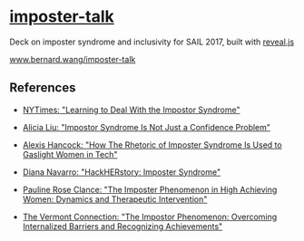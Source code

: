 # [imposter-talk](www.bernard.wang/imposter-talk)
Deck on imposter syndrome and inclusivity for SAIL 2017, built with [reveal.js](https://github.com/hakimel/reveal.js)

www.bernard.wang/imposter-talk

## References

- [NYTimes: "Learning to Deal With the Impostor Syndrome"](https://www.nytimes.com/2015/10/26/your-money/learning-to-deal-with-the-impostor-syndrome.html")

- [Alicia Liu: "Impostor Syndrome Is Not Just a Confidence Problem"](https://medium.com/@aliciatweet/impostor-syndrome-is-not-just-a-confidence-problem-dea670e59f6e")

- [Alexis Hancock: "How The Rhetoric of Imposter Syndrome Is Used to Gaslight Women in Tech"](https://modelviewculture.com/pieces/how-the-rhetoric-of-imposter-syndrome-is-used-to-gaslight-women-in-tech")

- [Diana Navarro: "HackHERstory: Imposter Syndrome"](https://medium.com/@ruhackhers/hackherstory-imposter-syndrome-9b787cac8d7f)

- [Pauline Rose Clance: "The Imposter Phenomenon in High Achieving Women: Dynamics and Therapeutic Intervention"](http://www.citeulike.org/user/nithya/article/2974814")

- [The Vermont Connection: "The Impostor Phenomenon: Overcoming Internalized Barriers and Recognizing Achievements"](https://www.scribd.com/document/324632197/Imposter-Phenomenen")
